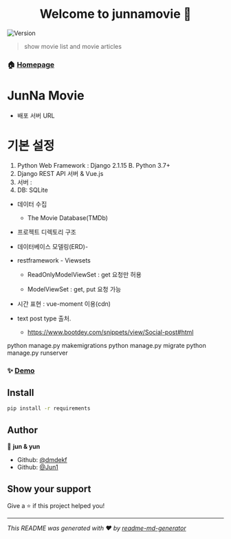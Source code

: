 <h1 align="center">Welcome to junnamovie 👋</h1>
<p>
  <img alt="Version" src="https://img.shields.io/badge/version-1-blue.svg?cacheSeconds=2592000" />
</p>

> show movie list and movie articles

### 🏠 [Homepage](http://ec2-18-218-2-164.us-east-2.compute.amazonaws.com/)

# JunNa Movie

- 배포 서버 URL

# 기본 설정

1. Python Web Framework : Django 2.1.15 B. Python 3.7+
2. Django REST API 서버 & Vue.js
3. 서버 :
4. DB: SQLite

- 데이터 수집
  - The Movie Database(TMDb)
- 프로젝트 디렉토리 구조

- 데이터베이스 모델링(ERD)-

- restframework - Viewsets

  - ReadOnlyModelViewSet : get 요청만 허용

  - ModelViewSet : get, put 요청 가능

- 시간 표현 : vue-moment 이용(cdn)
- text post type 출처.
  - https://www.bootdey.com/snippets/view/Social-post#html

python manage.py makemigrations
python manage.py migrate
python manage.py runserver

### ✨ [Demo](http://localhost:8000/)

## Install

```sh
pip install -r requirements
```

## Author

👤 **jun & yun**

- Github: [@dmdekf](https://github.com/dmdekf)
- Github: [@Jun1](https://github.com/pji328)

## Show your support

Give a ⭐️ if this project helped you!

---

_This README was generated with ❤️ by [readme-md-generator](https://github.com/kefranabg/readme-md-generator)_
